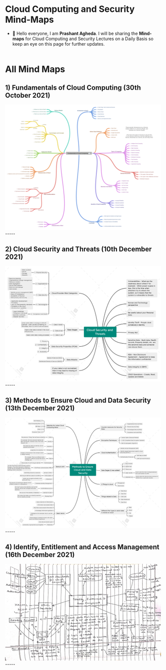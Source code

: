 # Cloud Computing and Security Mind-Maps

- 👋 Hello everyone, I am **Prashant Agheda**. I will be sharing the **Mind-maps** for Cloud Computing and Security Lectures on a Daily Basis so keep an eye on this page for further updates.<br><br>


# All Mind Maps

## 1) Fundamentals of Cloud Computing (30th October 2021)

<img src="mindmaps/mindmap_1.png" alt="Fundamentals of Cloud Computing (30th October 2021)">
-----


## 2) Cloud Security and Threats (10th December 2021)

<img src="mindmaps/mindmap_2.png" alt="Cloud Security and Threats (10th December 2021)">
-----


## 3) Methods to Ensure Cloud and Data Security (13th December 2021)

<img src="mindmaps/mindmap_3.png" alt="Methods to Ensure Cloud and Data Security (13th December 2021)">
-----


## 4) Identify, Entitlement and Access Management (16th December 2021)

<img src="mindmaps/mindmap_4.jpg" alt="Identify, Entitlement and Access Management (16th December 2021)">
-----
